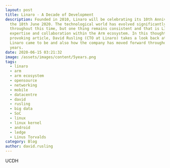 ```yaml
---
layout: post
title: Linaro - A Decade of Development
description: Founded in 2010, Linaro will be celebrating its 10th Anniversary on
  the 18th June 2020. The technological world has evolved significantly
  throughout this time, but one thing remains consistent and that is Linaro's
  expertise and collaboration within the Arm ecosystem. In this thought
  provoking article, David Rusling (CTO at Linaro) takes a look back at how
  Linaro came to be and also how the company has moved forward throughout the
  years.
date: 2020-06-15 03:21:32
image: /assets/images/content/5years.png
tags:
  - linaro
  - arm
  - arm ecosystem
  - opensource
  - networking
  - mobile
  - datacentre
  - david
  - rusling
  - big data
  - SoC
  - linux
  - linux kernel
  - android
  - ledge
  - Linus Torvalds
category: Blog
author: david.rusling
---
```

UCDH
